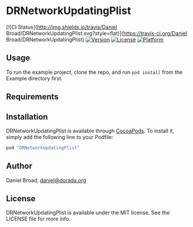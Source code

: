 # DRNetworkUpdatingPlist

[![CI Status](http://img.shields.io/travis/Daniel Broad/DRNetworkUpdatingPlist.svg?style=flat)](https://travis-ci.org/Daniel Broad/DRNetworkUpdatingPlist)
[![Version](https://img.shields.io/cocoapods/v/DRNetworkUpdatingPlist.svg?style=flat)](http://cocoapods.org/pods/DRNetworkUpdatingPlist)
[![License](https://img.shields.io/cocoapods/l/DRNetworkUpdatingPlist.svg?style=flat)](http://cocoapods.org/pods/DRNetworkUpdatingPlist)
[![Platform](https://img.shields.io/cocoapods/p/DRNetworkUpdatingPlist.svg?style=flat)](http://cocoapods.org/pods/DRNetworkUpdatingPlist)

## Usage

To run the example project, clone the repo, and run `pod install` from the Example directory first.

## Requirements

## Installation

DRNetworkUpdatingPlist is available through [CocoaPods](http://cocoapods.org). To install
it, simply add the following line to your Podfile:

```ruby
pod "DRNetworkUpdatingPlist"
```

## Author

Daniel Broad, daniel@dorada.org

## License

DRNetworkUpdatingPlist is available under the MIT license. See the LICENSE file for more info.
